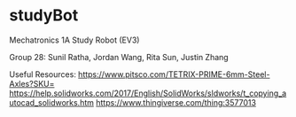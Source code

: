 # studyBot
Mechatronics 1A Study Robot (EV3)

Group 28: Sunil Ratha, Jordan Wang, Rita Sun, Justin Zhang 


Useful Resources: 
https://www.pitsco.com/TETRIX-PRIME-6mm-Steel-Axles?SKU= 
https://help.solidworks.com/2017/English/SolidWorks/sldworks/t_copying_autocad_solidworks.htm
https://www.thingiverse.com/thing:3577013 
